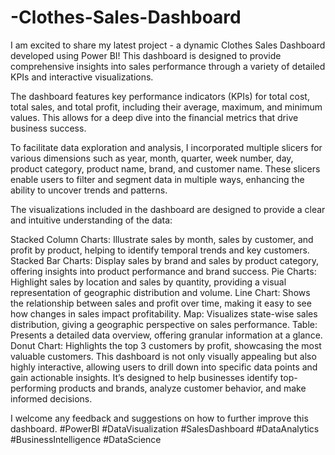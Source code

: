 # -Clothes-Sales-Dashboard

I am excited to share my latest project - a dynamic Clothes Sales Dashboard developed using Power BI! This dashboard is designed to provide comprehensive insights into sales performance through a variety of detailed KPIs and interactive visualizations.

The dashboard features key performance indicators (KPIs) for total cost, total sales, and total profit, including their average, maximum, and minimum values. This allows for a deep dive into the financial metrics that drive business success.

To facilitate data exploration and analysis, I incorporated multiple slicers for various dimensions such as year, month, quarter, week number, day, product category, product name, brand, and customer name. These slicers enable users to filter and segment data in multiple ways, enhancing the ability to uncover trends and patterns.

The visualizations included in the dashboard are designed to provide a clear and intuitive understanding of the data:

Stacked Column Charts: Illustrate sales by month, sales by customer, and profit by product, helping to identify temporal trends and key customers.
Stacked Bar Charts: Display sales by brand and sales by product category, offering insights into product performance and brand success.
Pie Charts: Highlight sales by location and sales by quantity, providing a visual representation of geographic distribution and volume.
Line Chart: Shows the relationship between sales and profit over time, making it easy to see how changes in sales impact profitability.
Map: Visualizes state-wise sales distribution, giving a geographic perspective on sales performance.
Table: Presents a detailed data overview, offering granular information at a glance.
Donut Chart: Highlights the top 3 customers by profit, showcasing the most valuable customers.
This dashboard is not only visually appealing but also highly interactive, allowing users to drill down into specific data points and gain actionable insights. It’s designed to help businesses identify top-performing products and brands, analyze customer behavior, and make informed decisions.

I welcome any feedback and suggestions on how to further improve this dashboard. #PowerBI #DataVisualization #SalesDashboard #DataAnalytics #BusinessIntelligence #DataScience
